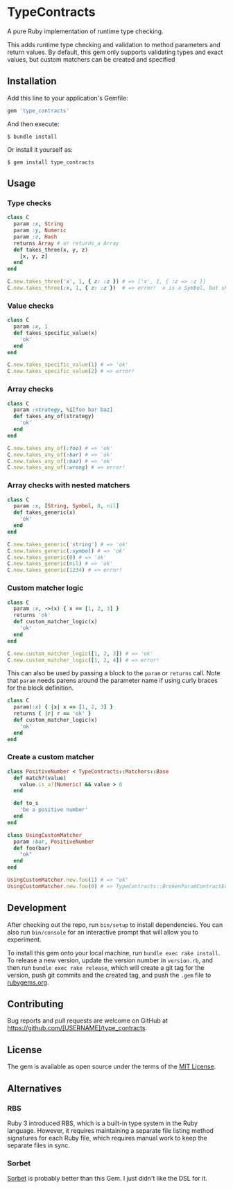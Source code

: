 # TypeContracts

A pure Ruby implementation of runtime type checking.

This adds runtime type checking and validation to method parameters and return values.  By default, this gem only supports validating types and exact values, but custom matchers can be created and specified

## Installation

Add this line to your application's Gemfile:

```ruby
gem 'type_contracts'
```

And then execute:

    $ bundle install

Or install it yourself as:

    $ gem install type_contracts

## Usage

### Type checks

```ruby
class C
  param :x, String
  param :y, Numeric
  param :z, Hash
  returns Array # or returns_a Array
  def takes_three(x, y, z)
    [x, y, z]
  end
end

C.new.takes_three('x', 1, { z: :z }) # => ['x', 1, { :z => :z }]
C.new.takes_three(:x, 1, { z: :z })  # => error!  x is a Symbol, but should be a String
```

### Value checks

```ruby
class C
  param :x, 1
  def takes_specific_value(x)
    'ok'
  end
end

C.new.takes_specific_value(1) # => 'ok'
C.new.takes_specific_value(2) # => error!
```

### Array checks

```ruby
class C
  param :strategy, %i[foo bar baz]
  def takes_any_of(strategy)
    'ok'
  end
end

C.new.takes_any_of(:foo) # => 'ok'
C.new.takes_any_of(:bar) # => 'ok'
C.new.takes_any_of(:baz) # => 'ok'
C.new.takes_any_of(:wrong) # => error!
```

### Array checks with nested matchers

```ruby
class C
  param :x, [String, Symbol, 0, nil]
  def takes_generic(x)
    'ok'
  end
end

C.new.takes_generic('string') # => 'ok'
C.new.takes_generic(:symbol) # => 'ok'
C.new.takes_generic(0) # => 'ok'
C.new.takes_generic(nil) # => 'ok'
C.new.takes_generic(1234) # => error!
```

### Custom matcher logic

```ruby
class C
  param :x, ->(x) { x == [1, 2, 3] }
  returns 'ok'
  def custom_matcher_logic(x)
    'ok'
  end
end

C.new.custom_matcher_logic([1, 2, 3]) # => 'ok'
C.new.custom_matcher_logic([1, 2, 4]) # => error!
```

This can also be used by passing a block to the `param` or `returns` call.  Note that `param` needs parens around the parameter name if using curly braces for the block definition.

```ruby
class C
  param(:x) { |x| x == [1, 2, 3] }
  returns { |r| r == 'ok' }
  def custom_matcher_logic(x)
    'ok'
  end
end
```

### Create a custom matcher

```ruby
class PositiveNumber < TypeContracts::Matchers::Base
  def match?(value)
    value.is_a?(Numeric) && value > 0
  end

  def to_s
    'be a positive number'
  end
end

class UsingCustomMatcher
  param :bar, PositiveNumber
  def foo(bar)
    "ok"
  end
end

UsingCustomMatcher.new.foo(1) # => "ok"
UsingCustomMatcher.new.foo(0) # => TypeContracts::BrokenParamContractError: UsingCustomMatcher#foo.bar was 0, which does not match: be a positive number
```

## Development

After checking out the repo, run `bin/setup` to install dependencies. You can also run `bin/console` for an interactive prompt that will allow you to experiment.

To install this gem onto your local machine, run `bundle exec rake install`. To release a new version, update the version number in `version.rb`, and then run `bundle exec rake release`, which will create a git tag for the version, push git commits and the created tag, and push the `.gem` file to [rubygems.org](https://rubygems.org).

## Contributing

Bug reports and pull requests are welcome on GitHub at https://github.com/[USERNAME]/type_contracts.

## License

The gem is available as open source under the terms of the [MIT License](https://opensource.org/licenses/MIT).

## Alternatives

### RBS

Ruby 3 introduced RBS, which is a built-in type system in the Ruby language.  However, it requires maintaining a separate file listing method signatures for each Ruby file, which requires manual work to keep the separate files in sync.

### Sorbet

[Sorbet](https://github.com/sorbet/sorbet) is probably better than this Gem.  I just didn't like the DSL for it.
